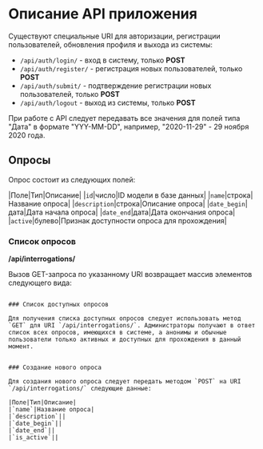 # Описание API приложения

Существуют специальные URI для авторизации, регистрации пользователей, обновления профиля и выхода из системы:

* `/api/auth/login/` - вход в систему, только **POST**
* `/api/auth/register/` - регистрация новых пользователей, только **POST**
* `/api/auth/submit/` - подтверждение регистрации новых пользователей, только **POST**
* `/api/auth/logout` - выход из системы, только **POST**

При работе с API следует передавать все значения для полей типа "Дата" в формате "YYY-MM-DD", например, "2020-11-29" - 29 ноября 2020 года.

## Опросы

Опрос состоит из следующих полей:

|Поле|Тип|Описание|
|`id`|число|ID модели в базе данных|
|`name`|строка|Название опроса|
|`description`|строка|Описание опроса|
|`date_begin`|дата|Дата начала опроса|
|`date_end`|дата|Дата окончания опроса|
|`active`|булево|Признак доступности опроса для прохождения|

### Список опросов

**/api/interrogations/**

Вызов GET-запроса по указанному URI возвращает массив элементов следующего вида:

```

### Список доступных опросов

Для получения списка доступных опросов следует использовать метод `GET` для URI `/api/interrogations/`. Администраторы получают в ответ список всех опросов, имеющихся в системе, а анонимы и обычные пользователи только активных и доступных для прохождения в данный момент.


### Создание нового опроса

Для создания нового опроса следует передать методом `POST` на URI `/api/interrogations/` следующие данные:

|Поле|Тип|Описание|
|`name`|Название опроса|
|`description`||
|`date_begin`||
|`date_end`||
|`is_active`||

